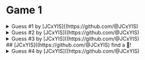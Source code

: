 # Game 1
 
<details> 
<summary> Guess #1 by [JCxYIS]((https://github.com/@JCxYIS)</summary>
<br>

|     |  0  |  1  |  2  |  3  |  4  |  5  |  6  |  7  |  8  |  9  |
|:---:|:---:|:---:|:---:|:---:|:---:|:---:|:---:|:---:|:---:|:---:|
| **00** | 🔳 | 🔳 | 🔳 | 🔳 | 🔳 | 🔳 | 🔳 | 🔳 | 🔳 | 🔳 | 
| **10** | 🔳 | 🔳 | 🔳 | 🔳 | 🔳 | 🔳 | 🔳 | 🔳 | 🔳 | 🔳 | 
| **20** | 🔳 | 🔳 | 🔳 | 🔳 | 🔳 | 🔳 | 🔳 | 🔳 | 🔳 | 🔳 | 
| **30** | 🔳 | 🔳 | 🔳 | 🔳 | 🔳 | 🔳 | 🔳 | 🔳 | 🔳 | 🔳 | 
| **40** | 🔳 | 🔳 | 🔳 | 🔳 | 🔳 | 🔳 | 🔳 | 🔳 | 🔳 | 🔳 | 
| **50** | 🔳 | 🔳 | 🔳 | 🔳 | 🔳 | 🔳 | 🔳 | 🔳 | 🔳 | 🔳 | 
| **60** | 🔳 | 🔳 | 🔳 | 🔳 | 🔳 | 🔳 | 🔳 | 🔳 | 🔳 | 🔳 | 
| **70** | 🔳 | 🔳 | 🔳 | 🔳 | 🔳 | 🔳 | 🔳 | 🔳 | 🔳 | 🔳 | 
| **80** | 🔳 | 🔳 | 🔳 | 🔳 | 🔳 | 🔳 | 🔳 | 1⃣ | 🔳 | 🔳 | 
| **90** | 🔳 | 🔳 | 🔳 | 🔳 | 🔳 | 🔳 | 🔳 | 🔳 | 🔳 | 🔳 | 


</details>
 
<details> 
<summary> Guess #2 by [JCxYIS]((https://github.com/@JCxYIS)</summary>
<br>

|     |  0  |  1  |  2  |  3  |  4  |  5  |  6  |  7  |  8  |  9  |
|:---:|:---:|:---:|:---:|:---:|:---:|:---:|:---:|:---:|:---:|:---:|
| **00** | 🔳 | 🔳 | 🔳 | 🔳 | 🔳 | 🔳 | 🔳 | 🔳 | 🔳 | 🔳 | 
| **10** | 🔳 | 🔳 | 🔳 | 🔳 | 🔳 | 🔳 | 🔳 | 🔳 | 🔳 | 🔳 | 
| **20** | 🔳 | 🔳 | 🔳 | 🔳 | 🔳 | 🔳 | 🔳 | 🔳 | 🔳 | 🔳 | 
| **30** | 🔳 | 🔳 | 🔳 | 🔳 | 🔳 | 🔳 | 🔳 | 🔳 | 🔳 | 🔳 | 
| **40** | 🔳 | 🔳 | 🔳 | 🔳 | 🔳 | 🔳 | 🔳 | 🔳 | 🔳 | 🔳 | 
| **50** | 🔳 | 🔳 | 🔳 | 🔳 | 🔳 | 🔳 | 🔳 | 🔳 | 🔳 | 🔳 | 
| **60** | 🔳 | 🔳 | 🔳 | 🔳 | 🔳 | 🔳 | 🔳 | 🔳 | 🔳 | 🔳 | 
| **70** | 🔳 | 🔳 | 🔳 | 🔳 | 🔳 | 🔳 | 🔳 | 2⃣ | 🔳 | 🔳 | 
| **80** | 🔳 | 🔳 | 🔳 | 🔳 | 🔳 | 🔳 | 🔳 | 1⃣ | 🔳 | 🔳 | 
| **90** | 🔳 | 🔳 | 🔳 | 🔳 | 🔳 | 🔳 | 🔳 | 🔳 | 🔳 | 🔳 | 


</details>
 
<details> 
<summary> Guess #3 by [JCxYIS]((https://github.com/@JCxYIS)</summary>
<br>

|     |  0  |  1  |  2  |  3  |  4  |  5  |  6  |  7  |  8  |  9  |
|:---:|:---:|:---:|:---:|:---:|:---:|:---:|:---:|:---:|:---:|:---:|
| **00** | 🔳 | 🔳 | 🔳 | 🔳 | 🔳 | 🔳 | 🔳 | 🔳 | 🔳 | 🔳 | 
| **10** | 🔳 | 🔳 | 🔳 | 🔳 | 🔳 | 🔳 | 🔳 | 🔳 | 🔳 | 🔳 | 
| **20** | 🔳 | 🔳 | 🔳 | 🔳 | 🔳 | 🔳 | 🔳 | 🔳 | 🔳 | 🔳 | 
| **30** | 🔳 | 🔳 | 🔳 | 🔳 | 🔳 | 🔳 | 🔳 | 🔳 | 🔳 | 🔳 | 
| **40** | 🔳 | 🔳 | 🔳 | 🔳 | 🔳 | 🔳 | 🔳 | 🔳 | 🔳 | 🔳 | 
| **50** | 🔳 | 🔳 | 🔳 | 🔳 | 🔳 | 🔳 | 🔳 | 🔳 | 🔳 | 🔳 | 
| **60** | 🔳 | 🔳 | 🔳 | 🔳 | 🔳 | 🔳 | 🔳 | 🔳 | 🔳 | 🔳 | 
| **70** | 🔳 | 🔳 | 🔳 | 🔳 | 🔳 | 🔳 | 🔳 | 2⃣ | 🔳 | 🔳 | 
| **80** | 🔳 | 🔳 | 🔳 | 🔳 | 🔳 | 🔳 | 🔳 | 1⃣ | 🔳 | 🔳 | 
| **90** | 🔳 | 🔳 | 🔳 | 🔳 | 🔳 | 🔳 | 🔳 | 2⃣ | 🔳 | 🔳 | 


</details>
 ## [JCxYIS]((https://github.com/@JCxYIS) find a 🧡!
<details> 
<summary> Guess #4 by [JCxYIS]((https://github.com/@JCxYIS)</summary>
<br>

|     |  0  |  1  |  2  |  3  |  4  |  5  |  6  |  7  |  8  |  9  |
|:---:|:---:|:---:|:---:|:---:|:---:|:---:|:---:|:---:|:---:|:---:|
| **00** | 🔳 | 🔳 | 🔳 | 🔳 | 🔳 | 🔳 | 🔳 | 🔳 | 🔳 | 🔳 | 
| **10** | 🔳 | 🔳 | 🔳 | 🔳 | 🔳 | 🔳 | 🔳 | 🔳 | 🔳 | 🔳 | 
| **20** | 🔳 | 🔳 | 🔳 | 🔳 | 🔳 | 🔳 | 🔳 | 🔳 | 🔳 | 🔳 | 
| **30** | 🔳 | 🔳 | 🔳 | 🔳 | 🔳 | 🔳 | 🔳 | 🔳 | 🔳 | 🔳 | 
| **40** | 🔳 | 🔳 | 🔳 | 🔳 | 🔳 | 🔳 | 🔳 | 🔳 | 🔳 | 🔳 | 
| **50** | 🔳 | 🔳 | 🔳 | 🔳 | 🔳 | 🔳 | 🔳 | 🔳 | 🔳 | 🔳 | 
| **60** | 🔳 | 🔳 | 🔳 | 🔳 | 🔳 | 🔳 | 🔳 | 🔳 | 🔳 | 🔳 | 
| **70** | 🔳 | 🔳 | 🔳 | 🔳 | 🔳 | 🔳 | 🔳 | 2⃣ | 🔳 | 🔳 | 
| **80** | 🔳 | 🔳 | 🔳 | 🔳 | 🔳 | 🔳 | 🔳 | 1⃣ | 🧡 | 🔳 | 
| **90** | 🔳 | 🔳 | 🔳 | 🔳 | 🔳 | 🔳 | 🔳 | 2⃣ | 🔳 | 🔳 | 


</details>
